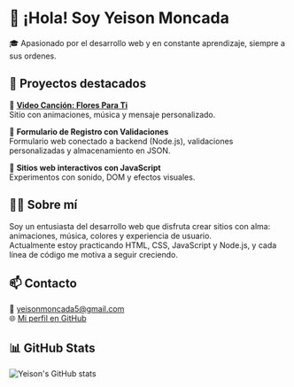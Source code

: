 # 👋 ¡Hola! Soy Yeison Moncada
🎓 Apasionado por el desarrollo web y en constante aprendizaje, siempre a sus ordenes. 

## 🚀 Proyectos destacados

🌼 [**Video Canción: Flores Para Ti**](https://yeison156.github.io/Video_Cancion_flores_para_ti/)  
Sitio con animaciones, música y mensaje personalizado.

📝 **Formulario de Registro con Validaciones**  
Formulario web conectado a backend (Node.js), validaciones personalizadas y almacenamiento en JSON.

🎵 **Sitios web interactivos con JavaScript**  
Experimentos con sonido, DOM y efectos visuales.

## 👨‍💻 Sobre mí

Soy un entusiasta del desarrollo web que disfruta crear sitios con alma: animaciones, música, colores y experiencia de usuario.  
Actualmente estoy practicando HTML, CSS, JavaScript y Node.js, y cada línea de código me motiva a seguir creciendo.

## 📫 Contacto

📧 yeisonmoncada5@gmail.com  
🌐 [Mi perfil en GitHub](https://github.com/yeison156)

## 📊 GitHub Stats
![Yeison's GitHub stats](https://github-readme-stats.vercel.app/api?username=yeison156&show_icons=true&theme=radical)

